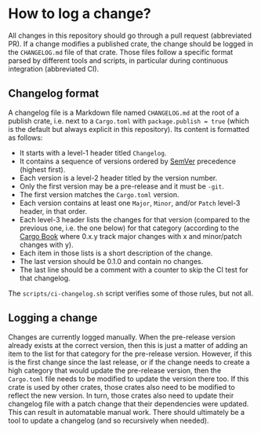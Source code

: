# How to log a change?

All changes in this repository should go through a pull request (abbreviated PR). If a change
modifies a published crate, the change should be logged in the `CHANGELOG.md` file of that crate.
Those files follow a specific format parsed by different tools and scripts, in particular during
continuous integration (abbreviated CI).

## Changelog format

A changelog file is a Markdown file named `CHANGELOG.md` at the root of a publish crate, i.e. next
to a `Cargo.toml` with `package.publish = true` (which is the default but always explicit in this
repository). Its content is formatted as follows:

- It starts with a level-1 header titled `Changelog`.
- It contains a sequence of versions ordered by [SemVer] precedence (highest first).
- Each version is a level-2 header titled by the version number.
- Only the first version may be a pre-release and it must be `-git`.
- The first version matches the `Cargo.toml` version.
- Each version contains at least one `Major`, `Minor`, and/or `Patch` level-3 header, in that order.
- Each level-3 header lists the changes for that version (compared to the previous one, i.e. the one
  below) for that category (according to the [Cargo Book] where 0.x.y track major changes with x and
  minor/patch changes with y).
- Each item in those lists is a short description of the change.
- The last version should be 0.1.0 and contain no changes.
- The last line should be a comment with a counter to skip the CI test for that changelog.

The `scripts/ci-changelog.sh` script verifies some of those rules, but not all.

## Logging a change

Changes are currently logged manually. When the pre-release version already exists at the correct
version, then this is just a matter of adding an item to the list for that category for the
pre-release version. However, if this is the first change since the last release, or if the change
needs to create a high category that would update the pre-release version, then the `Cargo.toml`
file needs to be modified to update the version there too. If this crate is used by other crates,
those crates also need to be modified to reflect the new version. In turn, those crates also need to
update their changelog file with a patch change that their dependencies were updated. This can
result in automatable manual work. There should ultimately be a tool to update a changelog (and so
recursively when needed).

[Cargo Book]: https://doc.rust-lang.org/cargo/reference/resolver.html#semver-compatibility
[SemVer]: https://semver.org/
